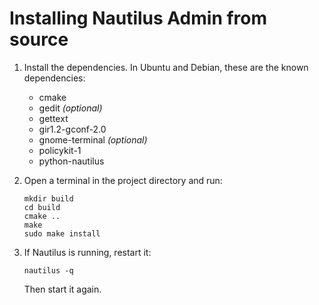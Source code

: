 Installing Nautilus Admin from source
=====================================

1.  Install the dependencies.
    In Ubuntu and Debian, these are the known dependencies:

    *   cmake
    *   gedit *(optional)*
    *   gettext
    *   gir1.2-gconf-2.0
    *   gnome-terminal *(optional)*
    *   policykit-1
    *   python-nautilus

2.  Open a terminal in the project directory and run:

        mkdir build
        cd build
        cmake ..
        make
        sudo make install

3.  If Nautilus is running, restart it:

        nautilus -q

    Then start it again.
